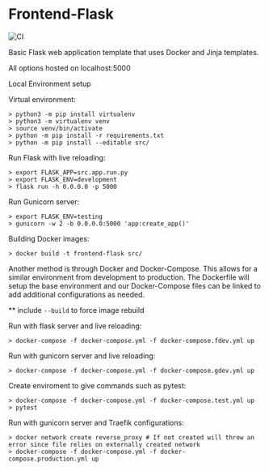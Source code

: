 # Frontend-Flask
![CI](https://github.com/BrainABar/Frontend-Flask/workflows/CI/badge.svg?branch=master)

Basic Flask web application template that uses Docker and Jinja templates.

All options hosted on localhost:5000

Local Environment setup

Virtual environment:
```
> python3 -m pip install virtualenv
> python3 -m virtualenv venv
> source venv/bin/activate
> python -m pip install -r requirements.txt
> python -m pip install --editable src/
```

Run Flask with live reloading:
```
> export FLASK_APP=src.app.run.py
> export FLASK_ENV=development
> flask run -h 0.0.0.0 -p 5000
```

Run Gunicorn server:
```
> export FLASK_ENV=testing
> gunicorn -w 2 -b 0.0.0.0:5000 'app:create_app()'
```

Building Docker images:
```
> docker build -t frontend-flask src/
```

Another method is through Docker and Docker-Compose.
This allows for a similar environment from development to production.
The Dockerfile will setup the base environment and our Docker-Compose files can be linked to add additional
configurations as needed.

** include `--build` to force image rebuild

Run with flask server and live reloading:
```
> docker-compose -f docker-compose.yml -f docker-compose.fdev.yml up
```

Run with gunicorn server and live reloading:
```
> docker-compose -f docker-compose.yml -f docker-compose.gdev.yml up
```

Create enviroment to give commands such as pytest:
```
> docker-compose -f docker-compose.yml -f docker-compose.test.yml up
> pytest
```

Run with gunicorn server and Traefik configurations:
```
> docker network create reverse_proxy # If not created will throw an error since file relies on externally created network
> docker-compose -f docker-compose.yml -f docker-compose.production.yml up
```
